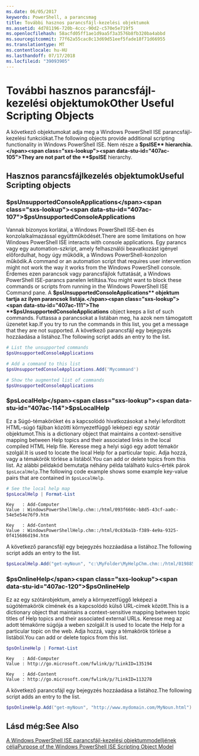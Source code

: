 ```yaml
---
ms.date: 06/05/2017
keywords: PowerShell, a parancsmag
title: További hasznos parancsfájl-kezelési objektumok
ms.assetid: 4d781196-720b-4ccc-90d2-c570e5e719f5
ms.openlocfilehash: 58acfd05ff1ae1d9aa5f3a3576b8fb320ba4abbd
ms.sourcegitcommit: 77f62a55cac8c13d69d51eef5fade18f71d66955
ms.translationtype: MT
ms.contentlocale: hu-HU
ms.lasthandoff: 07/17/2018
ms.locfileid: "39093905"
---
```

# <a name="other-useful-scripting-objects"></a><span data-ttu-id="407ac-103">További hasznos parancsfájl-kezelési objektumok</span><span class="sxs-lookup"><span data-stu-id="407ac-103">Other Useful Scripting Objects</span></span>

<span data-ttu-id="407ac-104">A következő objektumokat adja meg a Windows PowerShell ISE parancsfájl-kezelési funkciókat.</span><span class="sxs-lookup"><span data-stu-id="407ac-104">The following objects provide additional scripting functionality in Windows PowerShell ISE.</span></span> <span data-ttu-id="407ac-105">Nem része a **$psISE** hierarchia.</span><span class="sxs-lookup"><span data-stu-id="407ac-105">They are not part of the **$psISE** hierarchy.</span></span>

## <a name="useful-scripting-objects"></a><span data-ttu-id="407ac-106">Hasznos parancsfájlkezelés objektumok</span><span class="sxs-lookup"><span data-stu-id="407ac-106">Useful Scripting objects</span></span>

### <a name="psunsupportedconsoleapplications"></a><span data-ttu-id="407ac-107">$psUnsupportedConsoleApplications</span><span class="sxs-lookup"><span data-stu-id="407ac-107">$psUnsupportedConsoleApplications</span></span>

<span data-ttu-id="407ac-108">Vannak bizonyos korlátai, a Windows PowerShell ISE-ben és konzolalkalmazással együttműködését.</span><span class="sxs-lookup"><span data-stu-id="407ac-108">There are some limitations on how Windows PowerShell ISE interacts with console applications.</span></span> <span data-ttu-id="407ac-109">Egy parancs vagy egy automation-szkript, amely felhasználói beavatkozást igényel előfordulhat, hogy úgy működik, a Windows PowerShell-konzolon működik.</span><span class="sxs-lookup"><span data-stu-id="407ac-109">A command or an automation script that requires user intervention might not work the way it works from the Windows PowerShell console.</span></span> <span data-ttu-id="407ac-110">Érdemes ezen parancsok vagy parancsfájlok futtatását, a Windows PowerShell ISE-parancs panelen letiltása.</span><span class="sxs-lookup"><span data-stu-id="407ac-110">You might want to block these commands or scripts from running in the Windows PowerShell ISE Command pane.</span></span> <span data-ttu-id="407ac-111">A **$psUnsupportedConsoleApplications** objektum tartja az ilyen parancsok listája.</span><span class="sxs-lookup"><span data-stu-id="407ac-111">The **$psUnsupportedConsoleApplications** object keeps a list of such commands.</span></span> <span data-ttu-id="407ac-112">Futtassa a parancsokat a listában meg, ha azok nem támogatott üzenetet kap.</span><span class="sxs-lookup"><span data-stu-id="407ac-112">If you try to run the commands in this list, you get a message that they are not supported.</span></span> <span data-ttu-id="407ac-113">A következő parancsfájl egy bejegyzés hozzáadása a listához.</span><span class="sxs-lookup"><span data-stu-id="407ac-113">The following script adds an entry to the list.</span></span>

```powershell
# List the unsupported commands
$psUnsupportedConsoleApplications

# Add a command to this list
$psUnsupportedConsoleApplications.Add('Mycommand')

# Show the augmented list of commands
$psUnsupportedConsoleApplications
```

### <a name="pslocalhelp"></a><span data-ttu-id="407ac-114">$psLocalHelp</span><span class="sxs-lookup"><span data-stu-id="407ac-114">$psLocalHelp</span></span>

<span data-ttu-id="407ac-115">Ez a Súgó-témaköröket és a kapcsolódó hivatkozásokat a helyi lefordított HTML-súgó fájlban közötti környezetfüggő leképezi egy szótár objektumot.</span><span class="sxs-lookup"><span data-stu-id="407ac-115">This is a dictionary object that maintains a context-sensitive mapping between Help topics and their associated links in the local compiled HTML Help file.</span></span> <span data-ttu-id="407ac-116">Keresse meg a helyi súgó egy adott témakör szolgál.</span><span class="sxs-lookup"><span data-stu-id="407ac-116">It is used to locate the local Help for a particular topic.</span></span> <span data-ttu-id="407ac-117">Adja hozzá, vagy a témakörök törlése a listából.</span><span class="sxs-lookup"><span data-stu-id="407ac-117">You can add or delete topics from this list.</span></span> <span data-ttu-id="407ac-118">Az alábbi példakód bemutatja néhány példa található kulcs-érték párok `$psLocalHelp`.</span><span class="sxs-lookup"><span data-stu-id="407ac-118">The following code example shows some example key-value pairs that are contained in `$psLocalHelp`.</span></span>

```powershell
# See the local help map
$psLocalHelp | Format-List
```

```output
Key   : Add-Computer
Value : WindowsPowerShellHelp.chm::/html/093f660c-b8d5-43cf-aa0c-54e5e54e76f9.htm

Key   : Add-Content
Value : WindowsPowerShellHelp.chm::/html/0c836a1b-f389-4e9a-9325-0f415686d194.htm
```

<span data-ttu-id="407ac-119">A következő parancsfájl egy bejegyzés hozzáadása a listához.</span><span class="sxs-lookup"><span data-stu-id="407ac-119">The following script adds an entry to the list.</span></span>

```powershell
$psLocalHelp.Add("get-myNoun", "c:\MyFolder\MyHelpChm.chm::/html/0198854a-1298-57ae-aa0c-87b5e5a84712.htm")
```

### <a name="psonlinehelp"></a><span data-ttu-id="407ac-120">$psOnlineHelp</span><span class="sxs-lookup"><span data-stu-id="407ac-120">$psOnlineHelp</span></span>

<span data-ttu-id="407ac-121">Ez az egy szótárobjektum, amely a környezetfüggő leképezi a súgótémakörök címének és a kapcsolódó külső URL-címek között.</span><span class="sxs-lookup"><span data-stu-id="407ac-121">This is a dictionary object that maintains a context-sensitive mapping between topic titles of Help topics and their associated external URLs.</span></span> <span data-ttu-id="407ac-122">Keresse meg az adott témakörre súgója a weben szolgál.</span><span class="sxs-lookup"><span data-stu-id="407ac-122">It is used to locate the Help for a particular topic on the web.</span></span> <span data-ttu-id="407ac-123">Adja hozzá, vagy a témakörök törlése a listából.</span><span class="sxs-lookup"><span data-stu-id="407ac-123">You can add or delete topics from this list.</span></span>

```powershell
$psOnlineHelp | Format-List
```

```output
Key   : Add-Computer
Value : http://go.microsoft.com/fwlink/p/?LinkID=135194

Key   : Add-Content
Value : http://go.microsoft.com/fwlink/p/?LinkID=113278
```

<span data-ttu-id="407ac-124">A következő parancsfájl egy bejegyzés hozzáadása a listához.</span><span class="sxs-lookup"><span data-stu-id="407ac-124">The following script adds an entry to the list.</span></span>

```powershell
$psOnlineHelp.Add("get-myNoun", "http://www.mydomain.com/MyNoun.html")
```

## <a name="see-also"></a><span data-ttu-id="407ac-125">Lásd még:</span><span class="sxs-lookup"><span data-stu-id="407ac-125">See Also</span></span>

[<span data-ttu-id="407ac-126">A Windows PowerShell ISE parancsfájl-kezelési objektummodelljének célja</span><span class="sxs-lookup"><span data-stu-id="407ac-126">Purpose of the Windows PowerShell ISE Scripting Object Model</span></span>](../../core-powershell/ise/Purpose-of-the-Windows-PowerShell-ISE-Scripting-Object-Model.md)